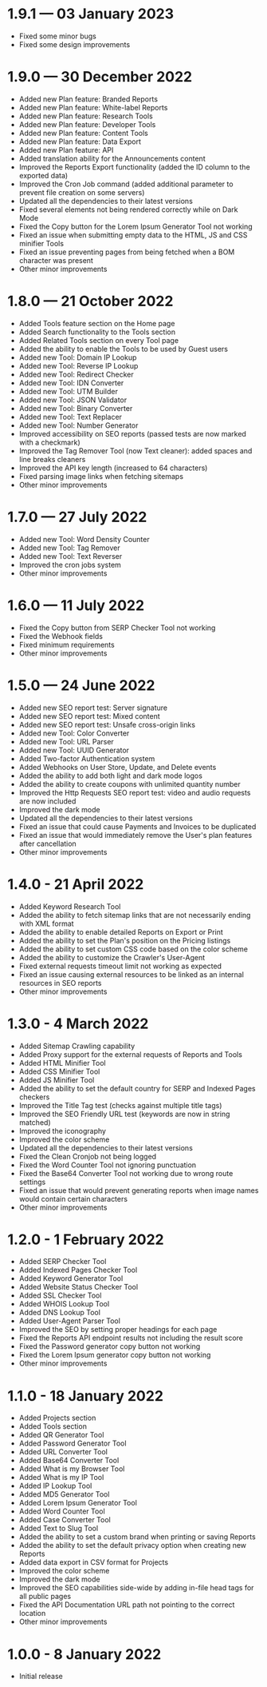 # 1.9.1 — 03 January 2023
- Fixed some minor bugs
- Fixed some design improvements

# 1.9.0 — 30 December 2022
 - Added new Plan feature: Branded Reports
 - Added new Plan feature: White-label Reports
 - Added new Plan feature: Research Tools
 - Added new Plan feature: Developer Tools
 - Added new Plan feature: Content Tools
 - Added new Plan feature: Data Export
 - Added new Plan feature: API
 - Added translation ability for the Announcements content
 - Improved the Reports Export functionality (added the ID column to the exported data)
 - Improved the Cron Job command (added additional parameter to prevent file creation on some servers)
 - Updated all the dependencies to their latest versions
 - Fixed several elements not being rendered correctly while on Dark Mode
 - Fixed the Copy button for the Lorem Ipsum Generator Tool not working
 - Fixed an issue when submitting empty data to the HTML, JS and CSS minifier Tools
 - Fixed an issue preventing pages from being fetched when a BOM character was present
 - Other minor improvements

# 1.8.0 — 21 October 2022
 - Added Tools feature section on the Home page
 - Added Search functionality to the Tools section
 - Added Related Tools section on every Tool page
 - Added the ability to enable the Tools to be used by Guest users
 - Added new Tool: Domain IP Lookup
 - Added new Tool: Reverse IP Lookup
 - Added new Tool: Redirect Checker
 - Added new Tool: IDN Converter
 - Added new Tool: UTM Builder
 - Added new Tool: JSON Validator
 - Added new Tool: Binary Converter
 - Added new Tool: Text Replacer
 - Added new Tool: Number Generator
 - Improved accessibility on SEO reports (passed tests are now marked with a checkmark)
 - Improved the Tag Remover Tool (now Text cleaner): added spaces and line breaks cleaners
 - Improved the API key length (increased to 64 characters)
 - Fixed parsing image links when fetching sitemaps
 - Other minor improvements

# 1.7.0 — 27 July 2022
 - Added new Tool: Word Density Counter
 - Added new Tool: Tag Remover
 - Added new Tool: Text Reverser
 - Improved the cron jobs system
 - Other minor improvements

# 1.6.0 — 11 July 2022
 - Fixed the Copy button from SERP Checker Tool not working
 - Fixed the Webhook fields
 - Fixed minimum requirements
 - Other minor improvements

# 1.5.0 — 24 June 2022

 - Added new SEO report test: Server signature
 - Added new SEO report test: Mixed content
 - Added new SEO report test: Unsafe cross-origin links
 - Added new Tool: Color Converter
 - Added new Tool: URL Parser
 - Added new Tool: UUID Generator
 - Added Two-factor Authentication system
 - Added Webhooks on User Store, Update, and Delete events
 - Added the ability to add both light and dark mode logos
 - Added the ability to create coupons with unlimited quantity number
 - Improved the Http Requests SEO report test: video and audio requests are now included
 - Improved the dark mode
 - Updated all the dependencies to their latest versions
 - Fixed an issue that could cause Payments and Invoices to be duplicated
 - Fixed an issue that would immediately remove the User's plan features after cancellation
 - Other minor improvements

# 1.4.0 - 21 April 2022

 - Added Keyword Research Tool
 - Added the ability to fetch sitemap links that are not necessarily ending with XML format
 - Added the ability to enable detailed Reports on Export or Print
 - Added the ability to set the Plan's position on the Pricing listings
 - Added the ability to set custom CSS code based on the color scheme
 - Added the ability to customize the Crawler's User-Agent
 - Fixed external requests timeout limit not working as expected
 - Fixed an issue causing external resources to be linked as an internal resources in SEO reports
 - Other minor improvements


# 1.3.0 - 4 March 2022

 - Added Sitemap Crawling capability
 - Added Proxy support for the external requests of Reports and Tools
 - Added HTML Minifier Tool
 - Added CSS Minifier Tool
 - Added JS Minifier Tool
 - Added the ability to set the default country for SERP and Indexed Pages checkers
 - Improved the Title Tag test (checks against multiple title tags)
 - Improved the SEO Friendly URL test (keywords are now in string matched)
 - Improved the iconography
 - Improved the color scheme
 - Updated all the dependencies to their latest versions
 - Fixed the Clean Cronjob not being logged
 - Fixed the Word Counter Tool not ignoring punctuation
 - Fixed the Base64 Converter Tool not working due to wrong route settings
 - Fixed an issue that would prevent generating reports when image names would contain certain characters
 - Other minor improvements


# 1.2.0 - 1 February 2022

 - Added SERP Checker Tool
 - Added Indexed Pages Checker Tool
 - Added Keyword Generator Tool
 - Added Website Status Checker Tool
 - Added SSL Checker Tool
 - Added WHOIS Lookup Tool
 - Added DNS Lookup Tool
 - Added User-Agent Parser Tool
 - Improved the SEO by setting proper headings for each page
 - Fixed the Reports API endpoint results not including the result score
 - Fixed the Password generator copy button not working
 - Fixed the Lorem Ipsum generator copy button not working
 - Other minor improvements


# 1.1.0 - 18 January 2022

 - Added Projects section
 - Added Tools section
 - Added QR Generator Tool
 - Added Password Generator Tool
 - Added URL Converter Tool
 - Added Base64 Converter Tool
 - Added What is my Browser Tool
 - Added What is my IP Tool
 - Added IP Lookup Tool
 - Added MD5 Generator Tool
 - Added Lorem Ipsum Generator Tool
 - Added Word Counter Tool
 - Added Case Converter Tool
 - Added Text to Slug Tool
 - Added the ability to set a custom brand when printing or saving Reports
 - Added the ability to set the default privacy option when creating new Reports
 - Added data export in CSV format for Projects
 - Improved the color scheme
 - Improved the dark mode
 - Improved the SEO capabilities side-wide by adding in-file head tags for all public pages
 - Fixed the API Documentation URL path not pointing to the correct location
 - Other minor improvements


# 1.0.0 - 8 January 2022

 - Initial release
